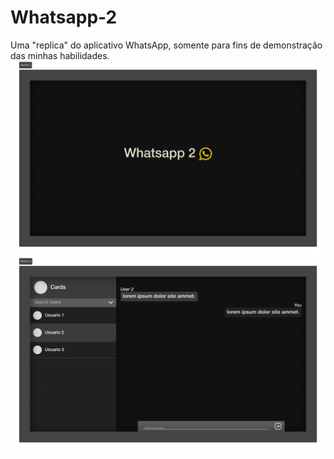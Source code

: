 # Whatsapp-2
Uma "replica" do aplicativo WhatsApp, somente para fins de demonstração das minhas habilidades.
![ilustracao da pagina](project_image(menu).png)
![ilustracao da pagina](project_image.png)
